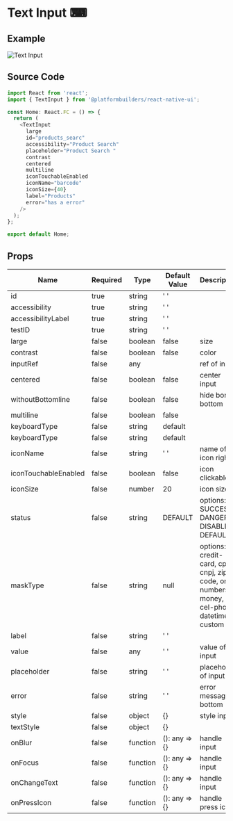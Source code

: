 # Text Input ⌨

## Example

![Text Input](https://user-images.githubusercontent.com/44801113/81105431-46d3d280-8eea-11ea-81cc-ee1cf1351b39.jpeg)

## Source Code

```js
import React from 'react';
import { TextInput } from '@platformbuilders/react-native-ui';

const Home: React.FC = () => {
  return (
    <TextInput
      large
      id="products_searc"
      accessibility="Product Search"
      placeholder="Product Search "
      contrast
      centered
      multiline
      iconTouchableEnabled
      iconName="barcode"
      iconSize={40}
      label="Products"
      error="has a error"
    />
  );
};

export default Home;
```

## Props

| Name                 | Required | Type     | Default Value | Description                                                                                 |
| -------------------- | -------- | -------- | ------------- | ------------------------------------------------------------------------------------------- |
| id                   | true     | string   | ' '           |                                                                                             |
| accessibility        | true     | string   | ' '           |                                                                                             |
| accessibilityLabel   | true     | string   | ' '           |                                                                                             |
| testID               | true     | string   | ' '           |                                                                                             |
| large                | false    | boolean  | false         | size                                                                                        |
| contrast             | false    | boolean  | false         | color                                                                                       |
| inputRef             | false    | any      |               | ref of input                                                                                |
| centered             | false    | boolean  | false         | center input                                                                                |
| withoutBottomline    | false    | boolean  | false         | hide border bottom                                                                          |
| multiline            | false    | boolean  | false         |                                                                                             |
| keyboardType         | false    | string   | default       |                                                                                             |
| keyboardType         | false    | string   | default       |                                                                                             |
| iconName             | false    | string   | ' '           | name of icon right                                                                          |
| iconTouchableEnabled | false    | boolean  | false         | icon clickable                                                                              |
| iconSize             | false    | number   | 20            | icon size                                                                                   |
| status               | false    | string   | DEFAULT       | options: SUCCESS, DANGER, DISABLED, DEFAULT                                                 |
| maskType             | false    | string   | null          | options: credit-card, cpf, cnpj, zip-code, only-numbers, money, cel-phone, datetime, custom |
| label                | false    | string   | ' '           |                                                                                             |
| value                | false    | any      | ' '           | value of input                                                                              |
| placeholder          | false    | string   | ' '           | placeholder of input                                                                        |
| error                | false    | string   | ' '           | error message in bottom                                                                     |
| style                | false    | object   | {}            | style input                                                                                 |
| textStyle            | false    | object   | {}            |                                                                                             |
| onBlur               | false    | function | (): any => {} | handle input                                                                                |
| onFocus              | false    | function | (): any => {} | handle input                                                                                |
| onChangeText         | false    | function | (): any => {} | handle input                                                                                |
| onPressIcon          | false    | function | (): any => {} | handle press icon                                                                           |
